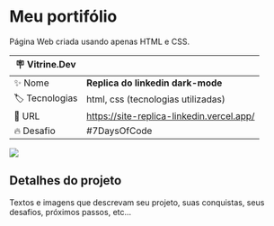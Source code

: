# Meu portifólio

Página Web criada usando apenas HTML e CSS.

| :placard: Vitrine.Dev |     |
| -------------  | --- |
| :sparkles: Nome        | **Replica do linkedin dark-mode**
| :label: Tecnologias | html, css (tecnologias utilizadas)
| :rocket: URL         | https://site-replica-linkedin.vercel.app/
| :fire: Desafio     | #7DaysOfCode

<!-- Inserir imagem com a #vitrinedev ao final do link -->
![](https://i.ibb.co/g9rMDgc/Replica-Linkedin.png#vitrinedev)

## Detalhes do projeto

Textos e imagens que descrevam seu projeto, suas conquistas, seus desafios, próximos passos, etc...
